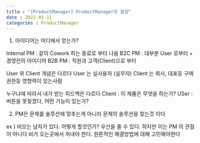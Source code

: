 ```yaml
---
title : "[ProductManager] ProductManager의 할일"
date : 2022-01-11
categories : ProductManager
---
```


1. 아이디어는 어디에서 얻는가?

Internal PM : 같이 Cowork 하는 동료로 부터 나옴
B2C PM : 대부분 User 로부터 + 경영진의 아이디어
B2B PM : 직원과 고객(Client)으로 부터

User 와 Client 개념은 다르다
User 는 실사용자 (실무자)
Client 는 회사, 대표등 구매권한등 영향력이 있는사람

누구냐에 따라서 내가 받는 피드백은 다르다
Client : 이 제품은 무엇을 하는가?
USer : 버튼을 못찾겠다, 어떤 기능이 있는가?

2. PM은 문제를 솔루션에 맞추는게 아니라 문제의 솔루션을 찾는것  이다

ex ) 비오는 남자가 있다. 어떻게 할것인가?
우산을 줄 수 있다. 하지만 이는 PM 의 관점이 아니다
비가 오는곳에서 꺼내야 한다. 원론적인 해결방법에 대해 고민해야한다
